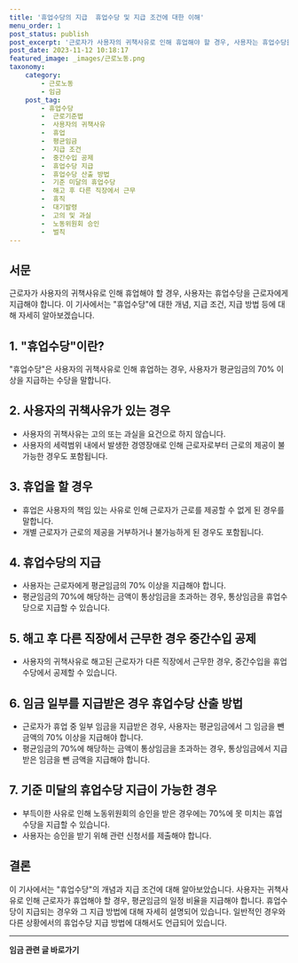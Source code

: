 ```yaml
---
title: '휴업수당의 지급  휴업수당 및 지급 조건에 대한 이해'
menu_order: 1
post_status: publish
post_excerpt: '근로자가 사용자의 귀책사유로 인해 휴업해야 할 경우, 사용자는 휴업수당을 근로자에게 지급해야 합니다. 이 기사에서는  휴업수당 에 대한 개념, 지급 조건, 지급 방법 등에 대해 자세히 알아보겠습니다.'
post_date: 2023-11-12 10:18:17
featured_image: _images/근로노동.png
taxonomy:
    category:
        - 근로노동
        - 임금
    post_tag:
        - 휴업수당
        -  근로기준법
        -  사용자의 귀책사유
        -  휴업
        -  평균임금
        -  지급 조건
        -  중간수입 공제
        -  휴업수당 지급
        -  휴업수당 산출 방법
        -  기준 미달의 휴업수당
        -  해고 후 다른 직장에서 근무
        -  휴직
        -  대기발령
        -  고의 및 과실
        -  노동위원회 승인
        -  벌칙
---
```



## 서문

근로자가 사용자의 귀책사유로 인해 휴업해야 할 경우, 사용자는 휴업수당을 근로자에게 지급해야 합니다. 이 기사에서는 "휴업수당"에 대한 개념, 지급 조건, 지급 방법 등에 대해 자세히 알아보겠습니다.

## 1. "휴업수당"이란?

"휴업수당"은 사용자의 귀책사유로 인해 휴업하는 경우, 사용자가 평균임금의 70% 이상을 지급하는 수당을 말합니다.

## 2. 사용자의 귀책사유가 있는 경우

- 사용자의 귀책사유는 고의 또는 과실을 요건으로 하지 않습니다.
- 사용자의 세력범위 내에서 발생한 경영장애로 인해 근로자로부터 근로의 제공이 불가능한 경우도 포함됩니다.

## 3. 휴업을 할 경우

- 휴업은 사용자의 책임 있는 사유로 인해 근로자가 근로를 제공할 수 없게 된 경우를 말합니다.
- 개별 근로자가 근로의 제공을 거부하거나 불가능하게 된 경우도 포함됩니다.

## 4. 휴업수당의 지급

- 사용자는 근로자에게 평균임금의 70% 이상을 지급해야 합니다.
- 평균임금의 70%에 해당하는 금액이 통상임금을 초과하는 경우, 통상임금을 휴업수당으로 지급할 수 있습니다.

## 5. 해고 후 다른 직장에서 근무한 경우 중간수입 공제

- 사용자의 귀책사유로 해고된 근로자가 다른 직장에서 근무한 경우, 중간수입을 휴업수당에서 공제할 수 있습니다.

## 6. 임금 일부를 지급받은 경우 휴업수당 산출 방법

- 근로자가 휴업 중 일부 임금을 지급받은 경우, 사용자는 평균임금에서 그 임금을 뺀 금액의 70% 이상을 지급해야 합니다.
- 평균임금의 70%에 해당하는 금액이 통상임금을 초과하는 경우, 통상임금에서 지급받은 임금을 뺀 금액을 지급해야 합니다.

## 7. 기준 미달의 휴업수당 지급이 가능한 경우

- 부득이한 사유로 인해 노동위원회의 승인을 받은 경우에는 70%에 못 미치는 휴업수당을 지급할 수 있습니다.
- 사용자는 승인을 받기 위해 관련 신청서를 제출해야 합니다.

## 결론

이 기사에서는 "휴업수당"의 개념과 지급 조건에 대해 알아보았습니다. 사용자는 귀책사유로 인해 근로자가 휴업해야 할 경우, 평균임금의 일정 비율을 지급해야 합니다. 휴업수당이 지급되는 경우와 그 지급 방법에 대해 자세히 설명되어 있습니다. 일반적인 경우와 다른 상황에서의 휴업수당 지급 방법에 대해서도 언급되어 있습니다.
<!-- wp:separator -->
<hr class="wp-block-separator has-alpha-channel-opacity"/>
<!-- /wp:separator -->

<!-- wp:group {"backgroundColor":"base","layout":{"type":"constrained"}} -->
<div class="wp-block-group has-base-background-color has-background"><!-- wp:paragraph {"align":"center","fontSize":"medium"} -->
<p class="has-text-align-center has-large-font-size"><strong>임금 관련 글 바로가기</strong></p>
<!-- /wp:paragraph -->


<!-- wp:latest-posts {"categories":[{"id":11225,"count":19,"description":"","link":"https://uknowlaw.com/category/%ec%9e%84%ea%b8%88/","name":"임금","slug":"임금","taxonomy":"category","parent":0,"meta":[],"_links":{"self":[{"href":"https://uknowlaw.com/wp-json/wp/v2/categories/11225"}],"collection":[{"href":"https://uknowlaw.com/wp-json/wp/v2/categories"}],"about":[{"href":"https://uknowlaw.com/wp-json/wp/v2/taxonomies/category"}],"wp:post_type":[{"href":"https://uknowlaw.com/wp-json/wp/v2/posts?categories=11225"}],"curies":[{"name":"wp","href":"https://api.w.org/{rel}","templated":true}]}}],"postsToShow":100,"excerptLength":28,"postLayout":"grid","columns":2,"featuredImageAlign":"left","featuredImageSizeSlug":"large","fontSize":18px} /--></div>
<!-- /wp:group -->